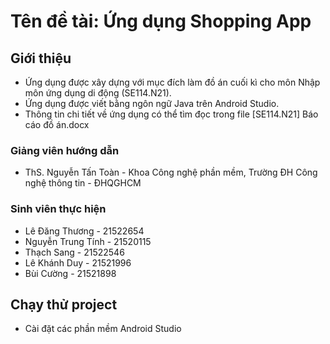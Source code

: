 # Tên đề tài: Ứng dụng Shopping App

## Giới thiệu

* Ứng dụng được xây dựng với mục đích làm đồ án cuối kì cho môn Nhập môn ứng dụng di động (SE114.N21).
* Ứng dụng được viết bằng ngôn ngữ Java trên Android Studio.
* Thông tin chi tiết về ứng dụng có thể tìm đọc trong file [SE114.N21] Báo cáo đồ án.docx

### Giảng viên hướng dẫn

* ThS. Nguyễn Tấn Toàn - Khoa Công nghệ phần mềm, Trường ĐH Công nghệ thông tin - ĐHQGHCM

### Sinh viên thực hiện

* Lê Đăng Thương - 21522654
* Nguyễn Trung Tính - 21520115
* Thạch Sang - 21522546
* Lê Khánh Duy - 21521996
* Bùi Cường - 21521898

## Chạy thử project

* Cài đặt các phần mềm Android Studio
